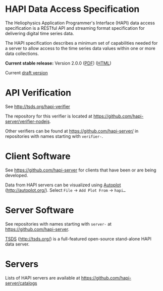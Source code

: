 HAPI Data Access Specification
==============================

The Heliophysics Application Programmer's Interface (HAPI) data access specification is a RESTful API and streaming format specification for delivering digital time series data.

The HAPI specification describes a minimum set of capabilities needed for a server to allow access to the time series data values within one or more data collections.

**Current stable release:** Version 2.0.0
([PDF](https://github.com/hapi-server/data-specification/raw/master/hapi-2.0.0/HAPI-data-access-spec-2.0.0.pdf)) ([HTML](https://github.com/hapi-server/data-specification/blob/master/hapi-2.0.0/HAPI-data-access-spec-2.0.0.md))

Current [draft version](https://github.com/hapi-server/data-specification/blob/master/hapi-dev/HAPI-data-access-spec-dev.md)

API Verification
================

See http://tsds.org/hapi-verifier

The repository for this verifier is located at https://github.com/hapi-server/verifier-nodejs.

Other verifiers can be found at https://github.com/hapi-server/ in repositories with names starting with `verifier-`.

Client Software
===============

See https://github.com/hapi-server for clients that have been or are being developed.

Data from HAPI servers can be visualized using [Autoplot](http://autoplot.org/) (<http://autoplot.org/>).  Select `File` -\> `Add Plot From` -\> `hapi…`

Server Software
===============

See repositories with names starting with `server-` at https://github.com/hapi-server.

[TSDS](http://tsds.org/) (<http://tsds.org/>) is a full-featured open-source stand-alone HAPI data server. 

Servers
===============

Lists of HAPI servers are available at https://github.com/hapi-server/catalogs

